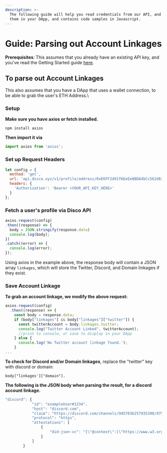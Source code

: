 ```yaml
---
description: >-
  The following guide will help you read credentials from our API, and surface
  them in your DApp, and contains code samples in Javascript.
---
```


# Guide: Parsing out Account Linkages

**Prerequisites**: This assumes that you already have an existing API key, and you've read the Getting Started guide [here](disco-api-reference/).&#x20;

## To parse out Account Linkages

This also assumes that you have a DApp that uses a wallet connection, to be able to grab the user's ETH Address.\


### Setup

**Make sure you have axios or fetch installed.**&#x20;

`npm install axios`

**Then import it via**&#x20;

```javascript
import axios from 'axios';
```

### Set up Request Headers

```javascript
let config = {
  method: 'get',
  url: 'api.disco.xyz/v1/profile/address/0xE6FF2d91f6EeEe8BDA4bCc562d63c431496FCf2A',
  headers: { 
    'Authorization': 'Bearer <YOUR_API_KEY_HERE>'
  }
};
```

### &#x20;**Fetch a user's profile via Disco API**

```javascript
axios.request(config)
.then((response) => {
  body = JSON.stringify(response.data)
  console.log(body);
})
.catch((error) => {
  console.log(error);
});
```

Using axios in the example above, the response body will contain a JSON array `linkages`, which will store the Twitter, Discord, and Domain linkages if they exist.

### Save Account Linkage

**To grab an account linkage, we modify the above request:**

```javascript
axios.request(config)
  .then((response) => {
    const body = response.data;
    if (body["linkages"] && body["linkages"]["twitter"]) {
      const twitterAccount = body.linkages.twitter;
      console.log("Twitter Account Linked", twitterAccount);
      //print to console, or save to display in your DApp 
    } else {
      console.log('No Twitter account linkage found.');
    }
...
```

**To check for Discord and/or Domain linkages**, replace the "twitter" key with discord or domain:&#x20;

`body["linkages']["domain"].`

**The following is the JSON body when parsing the result, for a discord account linkage.**

```javascript
"discord": {
            "id": "exampleUser#1234",
            "host": "discord.com",
            "claim": "https://discord.com/channels/9457036257935390/975763597529600041/1047969370840858",
            "protocol": "https",
            "attestations": [
                {
                    "did-json-vc": "{\"@context\":[\"https://www.w3.org/2018/credentials/v1\"],\"type\":[\"VerifiableCredential\",\"AccountLinkageCredential\"],\"issuer\":{\"id\":\"did:3:kjzl6cwe1jw147em2rs0sekomnapwb1s4rym9mnib0trdwzr2njq0vgak9ugwxo\"},\"issuanceDate\":\"2022-12-01T20:16:34.918Z\",\"id\":\"did:3:kjzl6cwe1jw147em2rs0sekomnapwb1s4rym9mnib0trdwzr2njq0vgak9ugwxo#e66df33f-df0d-43ec-a7e3-964f9ff88878\",\"credentialSubject\":{\"id\":\"did:3:kjzl6cwe1jw147em2rs0sekomnapwb1s4rym9mnib0trdwzr2njq0vgak9ugwxo\",\"type\":\"Discord\",\"username\":\"exampleUser#1234\"},\"credentialSchema\":{\"id\":\"https://raw.githubusercontent.com/discoxyz/disco-schemas/main/json/AccountLinkageCredential/1-0-0.json\",\"type\":\"JsonSchemaValidator2018\"},\"proof\":{\"verificationMethod\":\"did:3:kjzl6cwe1jw147em2rs0sekomnapwb1s4rym9mnib0trdwzr2njq0vgak9ugwxo#controller\",\"created\":\"2022-12-01T20:16:34.925Z\",\"proofPurpose\":\"assertionMethod\",\"type\":\"EthereumEip712Signature2021\",\"proofValue\":\"0x991fd9e834bca98f033ec25ec5e0d82b20aafa72620616187c72cb9005e10576217aad7b6f2e5f64e266af2ccc663db71d8a1bdd5ed5fa28bad9e0cf242b02a51c\",\"eip712Domain\":{\"domain\":{\"chainId\":1,\"name\":\"Sign to link this account to your identifier\",\"version\":\"1\"},\"messageSchema\":{\"EIP712Domain\":[{\"name\":\"name\",\"type\":\"string\"},{\"name\":\"version\",\"type\":\"string\"},{\"name\":\"chainId\",\"type\":\"uint256\"}],\"CredentialSchema\":[{\"name\":\"id\",\"type\":\"string\"},{\"name\":\"type\",\"type\":\"string\"}],\"CredentialSubject\":[{\"name\":\"id\",\"type\":\"string\"},{\"name\":\"type\",\"type\":\"string\"},{\"name\":\"username\",\"type\":\"string\"}],\"Issuer\":[{\"name\":\"id\",\"type\":\"string\"}],\"Proof\":[{\"name\":\"created\",\"type\":\"string\"},{\"name\":\"proofPurpose\",\"type\":\"string\"},{\"name\":\"type\",\"type\":\"string\"},{\"name\":\"verificationMethod\",\"type\":\"string\"}],\"VerifiableCredential\":[{\"name\":\"@context\",\"type\":\"string[]\"},{\"name\":\"credentialSchema\",\"type\":\"CredentialSchema\"},{\"name\":\"credentialSubject\",\"type\":\"CredentialSubject\"},{\"name\":\"id\",\"type\":\"string\"},{\"name\":\"issuanceDate\",\"type\":\"string\"},{\"name\":\"issuer\",\"type\":\"Issuer\"},{\"name\":\"proof\",\"type\":\"Proof\"},{\"name\":\"type\",\"type\":\"string[]\"}]},\"primaryType\":\"VerifiableCredential\"}}}"
                }
            ]
        }
```













